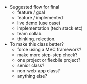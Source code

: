 * Suggested flow for final
  * feature / goal
  * feature / implemented
  * live demo (use case)
  * implementation (tech stack etc)
  * team collab. 
  * thinking. relection. 
* To make this class better?
  * force using a MVC framework?
  * make more step-step check?
  * one project or flexbile project?
  * senior class?
  * non-web-app class?
  * anything else? 